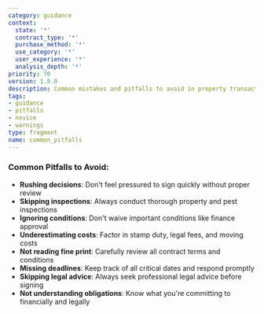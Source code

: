 ```yaml
---
category: guidance
context:
  state: '*'
  contract_type: '*'
  purchase_method: '*'
  use_category: '*'
  user_experience: '*'
  analysis_depth: '*'
priority: 70
version: 1.0.0
description: Common mistakes and pitfalls to avoid in property transactions
tags:
- guidance
- pitfalls
- novice
- warnings
type: fragment
name: common_pitfalls
---
```


### Common Pitfalls to Avoid:
- **Rushing decisions**: Don't feel pressured to sign quickly without proper review
- **Skipping inspections**: Always conduct thorough property and pest inspections
- **Ignoring conditions**: Don't waive important conditions like finance approval
- **Underestimating costs**: Factor in stamp duty, legal fees, and moving costs
- **Not reading fine print**: Carefully review all contract terms and conditions
- **Missing deadlines**: Keep track of all critical dates and respond promptly
- **Skipping legal advice**: Always seek professional legal advice before signing
- **Not understanding obligations**: Know what you're committing to financially and legally
